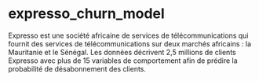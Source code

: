 # expresso_churn_model
 Expresso est une société africaine de services de télécommunications qui fournit des services de télécommunications sur deux marchés africains : la Mauritanie et le Sénégal. Les données décrivent 2,5 millions de clients Expresso avec plus de 15 variables de comportement afin de prédire la probabilité de désabonnement des clients.
